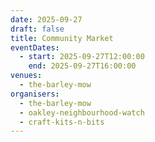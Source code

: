 ```yaml
---
date: 2025-09-27
draft: false
title: Community Market
eventDates:
  - start: 2025-09-27T12:00:00
    end: 2025-09-27T16:00:00
venues:
  - the-barley-mow
organisers:
  - the-barley-mow
  - oakley-neighbourhood-watch
  - craft-kits-n-bits
---
```

